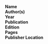 <dl>
	<dt><strong>Name</strong></dt>
	<dd></dd>
	<dt><strong>Author(s)</strong></dt>
	<dd></dd>
	<dt><strong>Year</strong></dt>
	<dd></dd>
	<dt><strong>Publication</strong></dt>
	<dd></dd>
	<dt><strong>Edition</strong></dt>
	<dd></dd>
	<dt><strong>Pages</strong></dt>
	<dd></dd>
	<dt><strong>Publisher Location</strong></dt>
	<dd></dd>
</dl>
